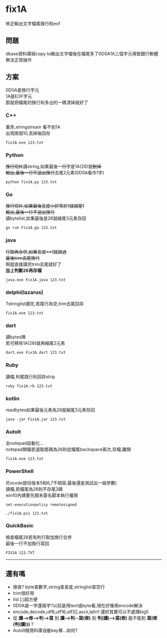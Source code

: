 # fix1A

修正輸出文字檔尾換行和eof

## 問題

dbase資料庫經copy to輸出文字檔後在檔尾多了0D0A1A三個字元導致銀行軟體無法正常操作

## 方案

0D0A是換行字元  
1A是EOF字元  
那就把檔尾的換行和多出的一碼清掉就好了

### C++

重弄,stringstream 看不到1A  
出現兩個10,丟掉後回存

`fix1A.exe 123.txt`  

### Python

~~換行切片~~讀string,如果最後一~~行~~字是1A(26)就~~刪掉~~  
~~輸出,最後一行不送出換行~~去尾2元素(0D0A看作1字)  

`python fix1A.py 123.txt`

### Go

~~換行切片,如果最後長度小於等於1就縮尾1  
輸出,最後一行不送出換行~~  
讀bytelist,如果最後是26就縮尾3元素存回

`go run Fix1A.go 123.txt`

### java

~~行取再合併,如果長度<=1就跳過  
最後trim去尾換行~~  
啊就直接讀完trim去尾就好了  
**加上判斷26再存檔**

`java.exe Fix1A.java 123.txt`

### delphi(lazarus)

Tstringlist讀完,若尾行為空,trim去尾回存

`fix1A.exe 123.txt`

### dart

讀bytes陣  
若可移除1A(26)就再縮尾2元素

`dart.exe Fix1A.dart 123.txt`

### Ruby

讀檔,判尾跳行則回存strip

`ruby fix1A.rb 123.txt`

### kotlin

readbytes如果最後元素為26就縮尾3元素存回

`java -jar Fix1A.jar 123.txt`

### AutoIt

全notepad自動化...  
notepad開檔若選取尾碼為26則從檔尾backspace兩次,存檔,離開

`fix1A.exe 123.txt`

### PowerShell

(Encode部份版本5和6,7不相容;最後還是測試出一組參數)  
讀檔,若檔尾為26則不存尾3碼  
win10內建要先開未簽名脚本執行權限

`set-executionpolicy remotesigned`

`./fix1A.ps1 123.txt`

### QuickBasic

檢查檔尾26若有則行取加換行合併  
最後一行不加換行寫回

`FIX1A 123.TXT`

---

## 還有嗎

+ 檢查? byte查數字,string查長度,stringlist查空行
+ trim很好用
+ list [:]超方便
+ 0D0A是一字還兩字?以前是用text或byte看,現在好像用encode解決
+ encode,decode,utf8,utf16,utf32,ascii,latin1 還好其實可以不處理big5
+ 從 **讀-->修-->判-->寫** 到 **讀-->判--寫(修)** 到 **判(讀)-->寫(修)** 能不能到 **寫(修(判(讀)))** ?
+ AutoIt開資料庫自動key單...如何?

